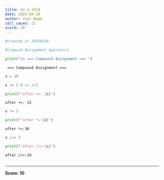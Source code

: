 ```yaml
---
title: Ex-2-1418
date: 2025-04-29
author: Your Name
cell_count: 11
score: 10
---
```


```python
#created at 20250326
```


```python
#Compund Assignment Operators
```


```python
print("\n === Compound Assignment === ")
```

    
     === Compound Assignment === 



```python
x = 10
```


```python
x += 5 # x= x+5
```


```python
print(f"after +=: {x}")
```

    after +=: 15



```python
x *= 2
```


```python
print(f"after *=:{x}")
```

    after *=:30



```python
x //= 3
```


```python
print(f"after //=:{x}")
```

    after //=:10



```python

```


---
**Score: 10**